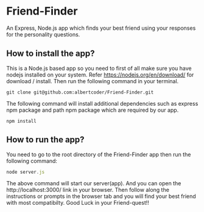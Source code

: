 # Friend-Finder
An Express, Node.js app which finds your best friend using your responses for the personality questions.

## How to install the app?
This is a Node.js based app so you need to first of all make sure you have nodejs installed on your system. Refer https://nodejs.org/en/download/ for download / install. Then run the following command in your terminal.

```
git clone git@github.com:albertcoder/Friend-Finder.git
```

The following command will install additional dependencies such as express npm package and path npm package which are required by our app.

```
npm install
```

## How to run the app?
You need to go to the root directory of the Friend-Finder app then run the following command:

```javascript
node server.js
```

The above command will start our server(app). And you can open the http://localhost:3000/ link in your browser. Then follow along the instructions or prompts in the browser tab and you will find your best friend with most compatibilty. Good Luck in your Friend-quest!!
